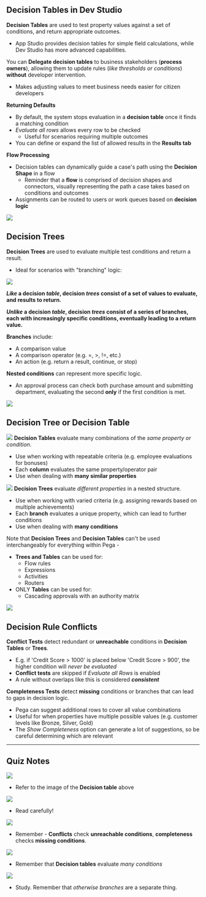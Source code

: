 ## Decision Tables in Dev Studio

**Decision Tables** are used to test property values against a set of conditions, and return appropriate outcomes.
 - App Studio provides decision tables for simple field calculations, while Dev Studio has more advanced capabilities.

You can **Delegate decision tables** to business stakeholders (**process owners**), allowing them to update rules (*like thresholds or conditions*) **without** developer intervention.
 - Makes adjusting values to meet business needs easier for citizen developers

**Returning Defaults**
 - By default, the system stops evaluation in a **decision table** once it finds a matching condition
 - *Evaluate all rows* allows every row to be checked
	 - Useful for scenarios requiring multiple outcomes
 - You can define or expand the list of allowed results in the **Results tab**

**Flow Processing**
 - Decision tables can dynamically guide a case's path using the **Decision Shape** in a flow
	 - Reminder that a **flow** is comprised of decision shapes and connectors, visually representing the path a case takes based on conditions and outcomes
 - Assignments can be routed to users or work queues based on **decision logic**

![](attachments/Pasted%20image%2020250619180853.png)

## Decision Trees

**Decision Trees** are used to evaluate multiple test conditions and return a result.
 - Ideal for scenarios with "branching" logic:

![](attachments/Pasted%20image%2020250619181004.png)

***Like* a decision *table*, decision *trees* consist of a set of values to evaluate, and results to return.**

***Unlike* a decision *table*, decision *trees* consist of a series of branches, each with increasingly specific conditions, eventually leading to a return value.**

**Branches** include:
 - A comparison value
 - A comparison operator (e.g. =, >, !=, etc.)
 - An action (e.g. return a result, continue, or stop)

**Nested conditions** can represent more specific logic.
 - An approval process can check both purchase amount and submitting department, evaluating the second **only** if the first condition is met.

![](attachments/Pasted%20image%2020250619181812.png)

## Decision Tree or Decision Table

![](attachments/Pasted%20image%2020250620143433.png)
**Decision Tables** evaluate many combinations of the *same property or condition*.
 - Use when working with repeatable criteria (e.g. employee evaluations for bonuses)
 - Each **column** evaluates the same property/operator pair
 - Use when dealing with **many similar properties**

![](attachments/Pasted%20image%2020250620143444.png)
**Decision Trees** evaluate *different properties* in a nested structure.
 - Use when working with varied criteria (e.g. assigning rewards based on multiple achievements)
 - Each **branch** evaluates a unique property, which can lead to further conditions
 - Use when dealing with **many conditions**

Note that **Decision Trees** and **Decision Tables** can't be used interchangeably for everything within Pega - 
 - **Trees and Tables** can be used for:
	 - Flow rules
	 - Expressions
	 - Activities
	 - Routers
- ONLY **Tables** can be used for:
	- Cascading approvals with an authority matrix

![](attachments/Pasted%20image%2020250620134752.png)

## Decision Rule Conflicts

**Conflict Tests** detect redundant or **unreachable** conditions in **Decision Tables** or **Trees**. 
 - E.g. if 'Credit Score > 1000' is placed below 'Credit Score > 900', the higher condition will *never be evaluated*
 - **Conflict tests** are skipped if *Evaluate all Rows* is enabled
 - A rule without overlaps like this is considered ***consistent***

**Completeness Tests** detect **missing** conditions or branches that can lead to gaps in decision logic.
 - Pega can suggest additional rows to cover all value combinations
 - Useful for when properties have multiple possible values (e.g. customer levels like Bronze, Silver, Gold)
 - The *Show Completeness* option can generate a lot of suggestions, so be careful determining which are relevant

---

## Quiz Notes

![](attachments/Pasted%20image%2020250620143534.png)
 - Refer to the image of the **Decision table** above

![](attachments/Pasted%20image%2020250620143804.png)
 - Read carefully!

![](attachments/Pasted%20image%2020250620144031.png)
 - Remember - **Conflicts** check **unreachable conditions**, **completeness** checks **missing conditions**. 

![](attachments/Pasted%20image%2020250620144452.png)
 - Remember that **Decision tables** evaluate *many conditions*

![](attachments/Pasted%20image%2020250620144843.png)
 - Study. Remember that *otherwise branches* are a separate thing.